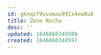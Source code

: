 ```yaml
---
id: gknqzf9ovamau992x4ew8u8
title: Zeno Rocha
desc: ''
updated: 1646860349309
created: 1646860340597
---
```

